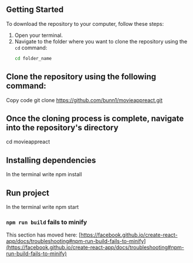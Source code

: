 ## Getting Started

To download the repository to your computer, follow these steps:

1. Open your terminal.
2. Navigate to the folder where you want to clone the repository using the `cd` command:
   ```bash
   cd folder_name

## Clone the repository using the following command:
Copy code
git clone https://github.com/bunn1/movieappreact.git            

## Once the cloning process is complete, navigate into the repository's directory
cd movieappreact

## Installing dependencies
In the terminal write
npm install

## Run project
In the terminal write
npm start

### `npm run build` fails to minify

This section has moved here: [https://facebook.github.io/create-react-app/docs/troubleshooting#npm-run-build-fails-to-minify](https://facebook.github.io/create-react-app/docs/troubleshooting#npm-run-build-fails-to-minify)
